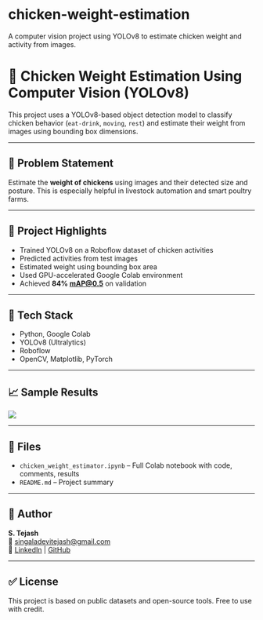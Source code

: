 # chicken-weight-estimation
A computer vision project using YOLOv8 to estimate chicken weight and activity from images.
# 🐔 Chicken Weight Estimation Using Computer Vision (YOLOv8)

This project uses a YOLOv8-based object detection model to classify chicken behavior (`eat-drink`, `moving`, `rest`) and estimate their weight from images using bounding box dimensions.

---

## 📌 Problem Statement

Estimate the **weight of chickens** using images and their detected size and posture. This is especially helpful in livestock automation and smart poultry farms.

---

## 🧠 Project Highlights

- Trained YOLOv8 on a Roboflow dataset of chicken activities
- Predicted activities from test images
- Estimated weight using bounding box area
- Used GPU-accelerated Google Colab environment
- Achieved **84% mAP@0.5** on validation

---

## 🧰 Tech Stack

- Python, Google Colab
- YOLOv8 (Ultralytics)
- Roboflow
- OpenCV, Matplotlib, PyTorch

---

## 📈 Sample Results

![](runs/detect/predict/sample.jpg)  <!-- Replace with your output sample if available -->

---

## 📁 Files

- `chicken_weight_estimator.ipynb` – Full Colab notebook with code, comments, results
- `README.md` – Project summary

---

## 👤 Author

**S. Tejash**  
📧 singaladevitejash@gmail.com  
🔗 [LinkedIn](https://linkedin.com/in/s-tejash-96b70a262) | [GitHub](https://github.com/Tejash213)

---

## ✅ License

This project is based on public datasets and open-source tools. Free to use with credit.

